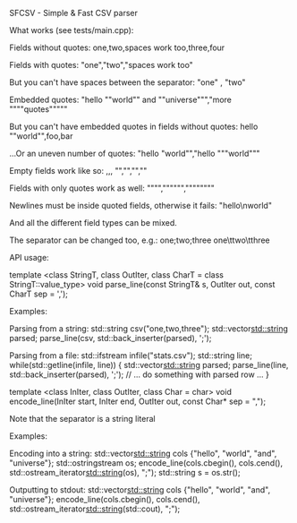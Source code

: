 SFCSV - Simple & Fast CSV parser

What works (see tests/main.cpp):

Fields without quotes:
one,two,spaces work too,three,four

Fields with quotes:
"one","two","spaces work too"

But you can't have spaces between the separator:
"one" , "two"

Embedded quotes:
"hello ""world"" and ""universe""","more """"quotes"""""

But you can't have embedded quotes in fields without quotes:
hello ""world"",foo,bar

...Or an uneven number of quotes:
"hello "world"","hello """world"""

Empty fields work like so:
,,,
"","","",""

Fields with only quotes work as well:
"""","""""",""""""""

Newlines must be inside quoted fields, otherwise it fails:
"hello\nworld"

And all the different field types can be mixed.

The separator can be changed too, e.g.:
one;two;three
one\ttwo\tthree

API usage:

template <class StringT, class OutIter, class CharT = class StringT::value_type>
void parse_line(const StringT& s, OutIter out, const CharT sep = ',');

Examples:

Parsing from a string:
std::string csv("one,two,three");
std::vector<std::string> parsed;
parse_line(csv, std::back_inserter(parsed), ';');

Parsing from a file:
std::ifstream infile("stats.csv");
std::string line;
while(std::getline(infile, line)) {
    std::vector<std::string> parsed;
    parse_line(line, std::back_inserter(parsed), ';');
    // ... do something with parsed row ...
}

template <class InIter, class OutIter, class Char = char>
void encode_line(InIter start, InIter end, OutIter out, const Char* sep = ",");

Note that the separator is a string literal

Examples:

Encoding into a string:
std::vector<std::string> cols {"hello", "world", "and", "universe"};
std::ostringstream os;
encode_line(cols.cbegin(), cols.cend(), std::ostream_iterator<std::string>(os), ";");
std::string s = os.str();

Outputting to stdout:
std::vector<std::string> cols {"hello", "world", "and", "universe"};
encode_line(cols.cbegin(), cols.cend(), std::ostream_iterator<std::string>(std::cout), ";");